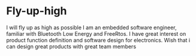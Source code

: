 # Fly-up-high
I will fly up as high as possible
I am an embedded software engineer, familiar with Bluetooth Low Energy and FreeRtos. I have great interest on product function definition and software design for electronics. Wish that i can design great products with great team members
